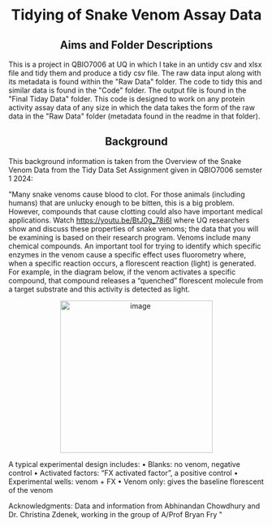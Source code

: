 <h1 align = "center">
Tidying of Snake Venom Assay Data
</h1>

<h2 align = "center">
Aims and Folder Descriptions
</h2>

This is a project in QBIO7006 at UQ in which I take in an untidy csv and xlsx file and tidy them and produce a tidy csv file. The raw data input along with its metadata is found within the "Raw Data" folder. The code to tidy this and similar data is found in the "Code" folder. The output file is found in the "Final Tiday Data" folder. This code is designed to work on any protein activity assay data of any size in which the data takes the form of the raw data in the "Raw Data" folder (metadata found in the readme in that folder).

<h2 align = "center">
Background
</h2>

This background information is taken from the Overview of the Snake Venom Data from the Tidy Data Set Assignment given in QBIO7006 semster 1 2024:

"Many snake venoms cause blood to clot. For those animals (including humans) that are unlucky enough to be bitten, this is a big problem. However, compounds that cause clotting could also have important medical applications. Watch https://youtu.be/BtJ0g_78i6I where UQ researchers show and discuss these properties of snake venoms; the data that you will be examining is based on their research program. Venoms include many chemical compounds. An important tool for trying to identify which specific enzymes in the venom cause a specific effect uses fluorometry where, when a specific reaction occurs, a florescent reaction (light) is generated. For example, in the diagram below, if the venom activates a specific compound, that compound releases a “quenched” florescent molecule from a target substrate and this activity is detected as light.


<p align = "center">
<img width="300" alt="image" src="https://github.com/MQBIOL/tidydata-2024-samklauer/assets/61903817/5bc84f73-7847-4f5e-adb5-f5cbee16d447">
</p>


A typical experimental design includes:
•	Blanks: no venom, negative control
•	Activated factors: “FX activated factor”, a positive control
•	Experimental wells: venom + FX
•	Venom only: gives the baseline florescent of the venom

Acknowledgments: Data and information from Abhinandan Chowdhury and Dr. Christina Zdenek, working in the group of A/Prof Bryan Fry "

